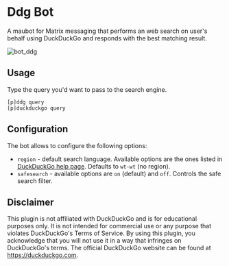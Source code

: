 # Ddg Bot

A maubot for Matrix messaging that performs an web search on user's behalf using DuckDuckGo and responds with the best matching result.

![bot_ddg](https://github.com/user-attachments/assets/5066d2b3-4cf8-4595-a607-2e4efd7a131f)

## Usage
Type the query you'd want to pass to the search engine.
```
[p]ddg query
[p]duckduckgo query
```

## Configuration

The bot allows to configure the following options:  
* `region` - default search language. Available options are the ones listed in [DuckDuckGo help page](https://duckduckgo.com/duckduckgo-help-pages/settings/params). Defaults to `wt-wt` (no region).
* `safesearch` - available options are `on` (default) and `off`. Controls the safe search filter.

## Disclaimer

This plugin is not affiliated with DuckDuckGo and is for educational purposes only. It is not intended for commercial use or any purpose that violates DuckDuckGo's Terms of Service. By using this plugin, you acknowledge that you will not use it in a way that infringes on DuckDuckGo's terms. The official DuckDuckGo website can be found at https://duckduckgo.com.

